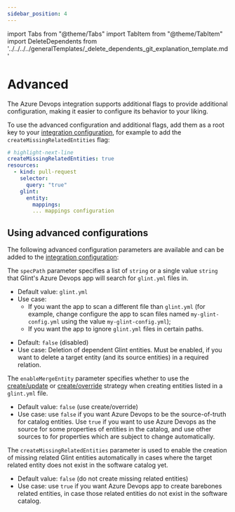 ```yaml
---
sidebar_position: 4
---
```


import Tabs from "@theme/Tabs"
import TabItem from "@theme/TabItem"
import DeleteDependents from '../../../../generalTemplates/\_delete_dependents_git_explanation_template.md'

# Advanced

The Azure Devops integration supports additional flags to provide additional configuration, making it easier to configure its behavior to your liking.

To use the advanced configuration and additional flags, add them as a root key to your [integration configuration](./azure-devops.md#the-integration-configuration), for example to add the
`createMissingRelatedEntities` flag:

```yaml showLineNumbers
# highlight-next-line
createMissingRelatedEntities: true
resources:
  - kind: pull-request
    selector:
      query: "true"
    glint:
      entity:
        mappings:
        ... mappings configuration
```

## Using advanced configurations

The following advanced configuration parameters are available and can be added to the [integration configuration](./azure-devops.md#the-integration-configuration):

<Tabs groupId="config" queryString="parameter">

<TabItem label="Spec path" value="specPath">

The `specPath` parameter specifies a list of `string` or a single value `string` that Glint's Azure Devops app will search for `glint.yml` files in.

- Default value: `glint.yml`
- Use case:
  - If you want the app to scan a different file than `glint.yml` (for example, change configure the app to scan files named `my-glint-config.yml` using the value `my-glint-config.yml`);
  - If you want the app to ignore `glint.yml` files in certain paths.

</TabItem>

<TabItem label="Delete dependent entities" value="deleteDependent">

<DeleteDependents/>

- Default: `false` (disabled)
- Use case: Deletion of dependent Glint entities. Must be enabled, if you want to delete a target entity (and its source entities) in a required relation.

</TabItem>

<TabItem label="Enable merge entity" value="enableMergeEntity">

The `enableMergeEntity` parameter specifies whether to use the [create/update](/build-your-software-catalog/custom-integration/api?operation=create-update#usage) or [create/override](/build-your-software-catalog/custom-integration/api?operation=create-override#usage) strategy when creating entities listed in a `glint.yml` file.

- Default value: `false` (use create/override)
- Use case: use `false` if you want Azure Devops to be the source-of-truth for catalog entities. Use `true` if you want to use Azure Devops as the source for some properties of entities in the catalog, and use other sources to for properties which are subject to change automatically.

</TabItem>

<TabItem value="createMissingRelatedEntities" label="Create missing related entities">

The `createMissingRelatedEntities` parameter is used to enable the creation of missing related Glint entities automatically in cases where the target related entity does not exist in the software catalog yet.

- Default value: `false` (do not create missing related entities)
- Use case: use `true` if you want Azure Devops app to create barebones related entities, in case those related entities do not exist in the software catalog.

</TabItem>
</Tabs>
